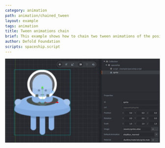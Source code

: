 ```yaml
---
category: animation
path: animation/chained_tween
layout: example
tags: animation
title: Tween animations chain
brief: This example shows how to chain two tween animations of the position of a game object. In addition, the scale and tint is animated separately.
author: Defold Foundation
scripts: spaceship.script
---
```


![tween](chained_tween.png)
